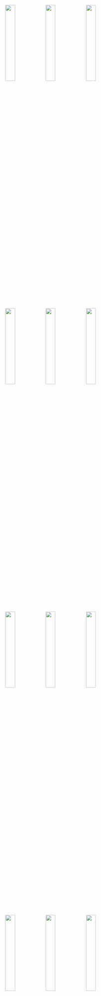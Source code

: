 <img width="25%" src="https://user-images.githubusercontent.com/31420144/99978849-0762ca00-2dd9-11eb-9e0e-c8842a2b88d5.png"></img> 
<img width="25%" src="https://user-images.githubusercontent.com/31420144/99978865-0a5dba80-2dd9-11eb-8570-338c95750c1b.png"></img> 
<img width="25%" src="https://user-images.githubusercontent.com/31420144/99978879-0fbb0500-2dd9-11eb-9de7-41d947a9b809.png"></img> 
<img width="25%" src="https://user-images.githubusercontent.com/31420144/99978884-134e8c00-2dd9-11eb-9892-1495f07e1e61.png"></img> 
<img width="25%" src="https://user-images.githubusercontent.com/31420144/99978872-0d58ab00-2dd9-11eb-9e7d-95c8a1cfad86.png"></img> 
<img width="25%" src="https://user-images.githubusercontent.com/31420144/99978829-0467d980-2dd9-11eb-98c1-e21ff2848aee.png"></img> 
<img width="25%" src="https://user-images.githubusercontent.com/31420144/99978894-16497c80-2dd9-11eb-914c-7a4039500adf.png"></img> 
<img width="25%" src="https://user-images.githubusercontent.com/31420144/99978904-18abd680-2dd9-11eb-8663-6f08eec067cf.png"></img> 
<img width="25%" src="https://user-images.githubusercontent.com/31420144/99978915-1c3f5d80-2dd9-11eb-9ad4-b52e0ed274c1.png"></img> 
<img width="25%" src="https://user-images.githubusercontent.com/31420144/99978933-22cdd500-2dd9-11eb-8c79-b10af7fd39fd.png"></img> 
<img width="25%" src="https://user-images.githubusercontent.com/31420144/99978923-1f3a4e00-2dd9-11eb-8879-e49d87b1cd7e.png"></img> 
<img width="25%" src="https://user-images.githubusercontent.com/31420144/99978937-25302f00-2dd9-11eb-8100-e88756ff39be.png"></img>
